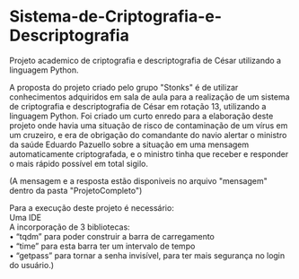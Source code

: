 # Sistema-de-Criptografia-e-Descriptografia
Projeto academico de criptografia e descriptografia de César utilizando a linguagem Python.
 
A proposta do projeto criado pelo grupo "Stonks" é de utilizar conhecimentos adquiridos em sala de aula para a realização de um sistema de criptografia e descriptografia de César em rotação 13, utilizando a linguagem Python.
Foi criado um curto enredo para a elaboração deste projeto onde havia uma situação de risco de contaminação de um vírus em um cruzeiro, e era de obrigação do comandante do navio alertar o ministro da saúde Eduardo Pazuello sobre a situação em uma mensagem automaticamente criptografada, e o ministro tinha que receber e responder o mais rápido possível em total sigilo.  

(A mensagem e a resposta estão disponiveis no arquivo "mensagem" dentro da pasta "ProjetoCompleto")
 
Para a execução deste projeto é necessário: <br>
    Uma IDE <br>
    A incorporação de 3 bibliotecas: <br>
        • “tqdm” para poder construir a barra de carregamento <br>
        • “time” para esta barra ter um intervalo de tempo <br>
        • “getpass” para tornar a senha invisível, para ter mais segurança no login do usuário.) 

